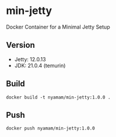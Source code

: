 # min-jetty
Docker Container for a Minimal Jetty Setup

## Version
* Jetty: 12.0.13
* JDK: 21.0.4 (temurin)

## Build
```
docker build -t nyamam/min-jetty:1.0.0 .
```

## Push
```
docker push nyamam/min-jetty:1.0.0
```

